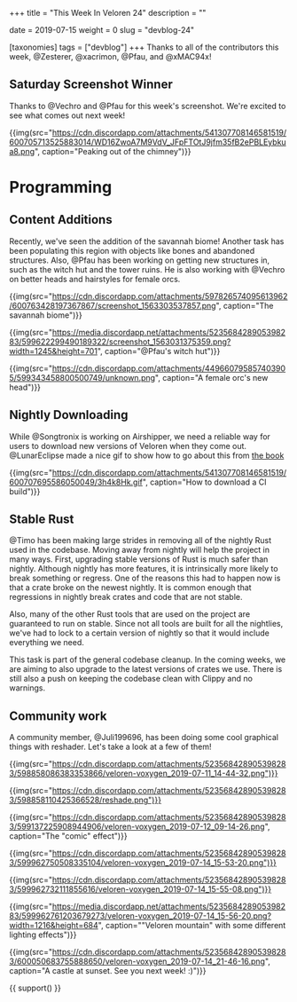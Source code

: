 +++
title = "This Week In Veloren 24"
description = ""

date = 2019-07-15
weight = 0
slug = "devblog-24"

[taxonomies]
tags = ["devblog"]
+++
Thanks to all of the contributors this week, @Zesterer, @xacrimon, @Pfau, and @xMAC94x!

## Saturday Screenshot Winner

Thanks to @Vechro and @Pfau for this week's screenshot. We're excited to see what comes out next week!

{{img(src="https://cdn.discordapp.com/attachments/541307708146581519/600705713525883014/WD16ZwoA7M9VdV_JFpFTOtJ9jfm35fB2ePBLEybkua8.png", caption="Peaking out of the chimney")}}

# Programming

## Content Additions

Recently, we've seen the addition of the savannah biome! Another task has been populating this region with objects like bones and abandoned structures. Also, @Pfau has been working on getting new structures in, such as the witch hut and the tower ruins. He is also working with @Vechro on better heads and hairstyles for female orcs.

{{img(src="https://cdn.discordapp.com/attachments/597826574095613962/600763428197367867/screenshot_1563303537857.png", caption="The savannah biome")}}

{{img(src="https://media.discordapp.net/attachments/523568428905398283/599622299490189322/screenshot_1563031375359.png?width=1245&height=701", caption="@Pfau's witch hut")}}

{{img(src="https://cdn.discordapp.com/attachments/449660795857403905/599343458800500749/unknown.png", caption="A female orc's new head")}}

## Nightly Downloading

While @Songtronix is working on Airshipper, we need a reliable way for users to download new versions of Veloren when they come out. @LunarEclipse made a nice gif to show how to go about this from [the book](https://book.veloren.net/download/index.html)

{{img(src="https://cdn.discordapp.com/attachments/541307708146581519/600707695586050049/3h4k8Hk.gif", caption="How to download a CI build")}}

## Stable Rust

@Timo has been making large strides in removing all of the nightly Rust used in the codebase. Moving away from nightly will help the project in many ways. First, upgrading stable versions of Rust is much safer than nightly. Although nightly has more features, it is intrinsically more likely to break something or regress. One of the reasons this had to happen now is that a crate broke on the newest nightly. It is common enough that regressions in nightly break crates and code that are not stable.

Also, many of the other Rust tools that are used on the project are guaranteed to run on stable. Since not all tools are built for all the nightlies, we've had to lock to a certain version of nightly so that it would include everything we need.

This task is part of the general codebase cleanup. In the coming weeks, we are aiming to also upgrade to the latest versions of crates we use. There is still also a push on keeping the codebase clean with Clippy and no warnings.

## Community work

A community member, @Juli199696, has been doing some cool graphical things with reshader. Let's take a look at a few of them!

{{img(src="https://cdn.discordapp.com/attachments/523568428905398283/598858086383353866/veloren-voxygen_2019-07-11_14-44-32.png")}}

{{img(src="https://cdn.discordapp.com/attachments/523568428905398283/598858110425366528/reshade.png")}}

{{img(src="https://cdn.discordapp.com/attachments/523568428905398283/599137225908944906/veloren-voxygen_2019-07-12_09-14-26.png", caption="The "comic" effect")}}

{{img(src="https://cdn.discordapp.com/attachments/523568428905398283/599962750508335104/veloren-voxygen_2019-07-14_15-53-20.png")}}

{{img(src="https://cdn.discordapp.com/attachments/523568428905398283/599962732111855616/veloren-voxygen_2019-07-14_15-55-08.png")}}

{{img(src="https://media.discordapp.net/attachments/523568428905398283/599962761203679273/veloren-voxygen_2019-07-14_15-56-20.png?width=1216&height=684", caption=""Veloren mountain" with some different lighting effects")}}

{{img(src="https://cdn.discordapp.com/attachments/523568428905398283/600050683755888650/veloren-voxygen_2019-07-14_21-46-16.png", caption="A castle at sunset. See you next week! :)")}}

{{ support() }}
